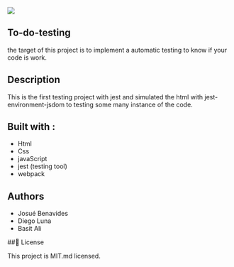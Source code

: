 ![](https://img.shields.io/badge/Microverse-blueviolet)

## To-do-testing

the target of this project is to implement a automatic testing to know if your code is work.
## Description

This is the first testing project with jest and simulated the html with jest-environment-jsdom to testing some many instance of the code.

## Built with :

- Html
- Css
- javaScript
- jest (testing tool)
- webpack

## Authors

- Josué Benavides
- Diego Luna
- Basit Ali

##📝 License

This project is MIT.md licensed.


